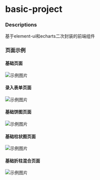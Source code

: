 <!-- # basic-project

## Project setup
```
yarn install
```

### Compiles and hot-reloads for development
```
yarn serve
```

### Compiles and minifies for production
```
yarn build
```

### Lints and fixes files
```
yarn lint
```

### Customize configuration
See [Configuration Reference](https://cli.vuejs.org/config/). -->
# basic-project
### Descriptions
基于element-ui和echarts二次封装的前端组件

### 页面示例
#### 基础页面
![示例图片](https://github.com/lalafanhuijun/basicProject/src/assets/images/page.png) 
#### 录入表单页面
![示例图片](https://github.com/lalafanhuijun/basicProject/src/assets/images/form.png) 
#### 基础饼图页面
![示例图片](https://github.com/lalafanhuijun/basicProject/src/assets/images/pie.png) 
#### 基础柱状图页面
![示例图片](https://github.com/lalafanhuijun/basicProject/src/assets/images/bar.png) 
#### 基础折柱混合页面
![示例图片](https://github.com/lalafanhuijun/basicProject/src/assets/images/barline.png)

